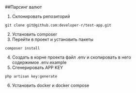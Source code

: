 ##Парсинг валют
1. Склонировать репозиторий
```
git clone git@github.com:developer-r/test-app.git
```
2. Установить composer
3. Перейти в проект и установить пакеты
```
composer install
```
4. Создать в корне проекта файл .env и скопировать в него содержимое .env.example
5. Сгенерировать APP KEY
```
php artisan key:generate
```
6. Установить docker и docker compose

